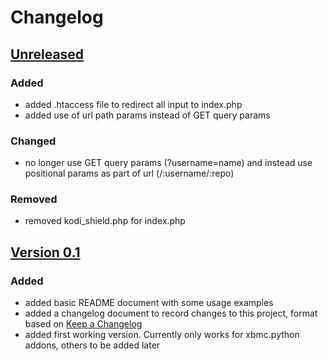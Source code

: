 # Changelog

## [Unreleased](https://github.com/robweber/kodi-shield/compare/v0.1...HEAD)

### Added
- added .htaccess file to redirect all input to index.php
- added use of url path params instead of GET query params

### Changed
- no longer use GET query params (?username=name) and instead use positional params as part of url (/:username/:repo)

### Removed
- removed kodi_shield.php for index.php

## [Version 0.1](https://github.com/robweber/kodi-shield/commits/v0.1)

### Added

- added basic README document with some usage examples
- added a changelog document to record changes to this project, format based on [Keep a Changelog](https://keepachangelog.com/en/1.0.0/)
- added first working version. Currently only works for xbmc.python addons, others to be added later

